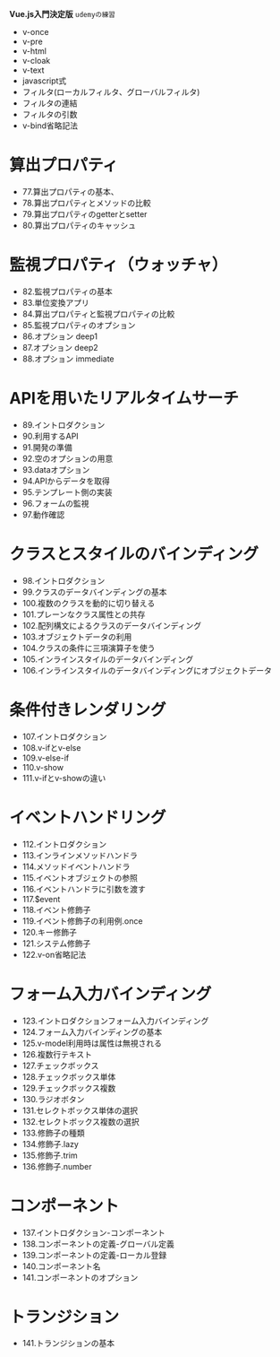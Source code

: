 **Vue.js入門決定版**
`udemyの練習`
- v-once
- v-pre
- v-html
- v-cloak
- v-text
- javascript式
- フィルタ(ローカルフィルタ、グローバルフィルタ)
- フィルタの連結
- フィルタの引数
- v-bind省略記法
# 算出プロパティ #
- 77.算出プロパティの基本、
- 78.算出プロパティとメソッドの比較
- 79.算出プロパティのgetterとsetter
- 80.算出プロパティのキャッシュ
# 監視プロパティ（ウォッチャ） #
- 82.監視プロパティの基本
- 83.単位変換アプリ
- 84.算出プロパティと監視プロパティの比較
- 85.監視プロパティのオプション
- 86.オプション deep1
- 87.オプション deep2
- 88.オプション immediate
# APIを用いたリアルタイムサーチ
- 89.イントロダクション
- 90.利用するAPI
- 91.開発の準備
- 92.空のオプションの用意
- 93.dataオプション
- 94.APIからデータを取得
- 95.テンプレート側の実装
- 96.フォームの監視
- 97.動作確認
# クラスとスタイルのバインディング
- 98.イントロダクション
- 99.クラスのデータバインディングの基本
- 100.複数のクラスを動的に切り替える
- 101.プレーンなクラス属性との共存
- 102.配列構文によるクラスのデータバインディング
- 103.オブジェクトデータの利用
- 104.クラスの条件に三項演算子を使う
- 105.インラインスタイルのデータバインディング
- 106.インラインスタイルのデータバインディングにオブジェクトデータ
# 条件付きレンダリング
- 107.イントロダクション
- 108.v-ifとv-else
- 109.v-else-if
- 110.v-show
- 111.v-ifとv-showの違い
# イベントハンドリング
- 112.イントロダクション
- 113.インラインメソッドハンドラ
- 114.メソッドイベントハンドラ
- 115.イベントオブジェクトの参照
- 116.イベントハンドラに引数を渡す
- 117.$event
- 118.イベント修飾子
- 119.イベント修飾子の利用例.once
- 120.キー修飾子
- 121.システム修飾子
- 122.v-on省略記法
# フォーム入力バインディング
- 123.イントロダクションフォーム入力バインディング
- 124.フォーム入力バインディングの基本
- 125.v-model利用時は属性は無視される
- 126.複数行テキスト
- 127.チェックボックス
- 128.チェックボックス単体
- 129.チェックボックス複数
- 130.ラジオボタン
- 131.セレクトボックス単体の選択
- 132.セレクトボックス複数の選択
- 133.修飾子の種類
- 134.修飾子.lazy
- 135.修飾子.trim
- 136.修飾子.number
# コンポーネント
- 137.イントロダクション-コンポーネント
- 138.コンポーネントの定義-グローバル定義
- 139.コンポーネントの定義-ローカル登録
- 140.コンポーネント名
- 141.コンポーネントのオプション
# トランジション
- 141.トランジションの基本